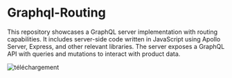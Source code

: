 # Graphql-Routing

This repository showcases a GraphQL server implementation with routing capabilities. It includes server-side code written in JavaScript using Apollo Server, Express, and other relevant libraries. The server exposes a GraphQL API with queries and mutations to interact with product data.

![téléchargement](https://github.com/kh-mahmoud/Graphql-Routing/assets/97807779/e523930e-3162-4018-bcc4-f331e346330f)
